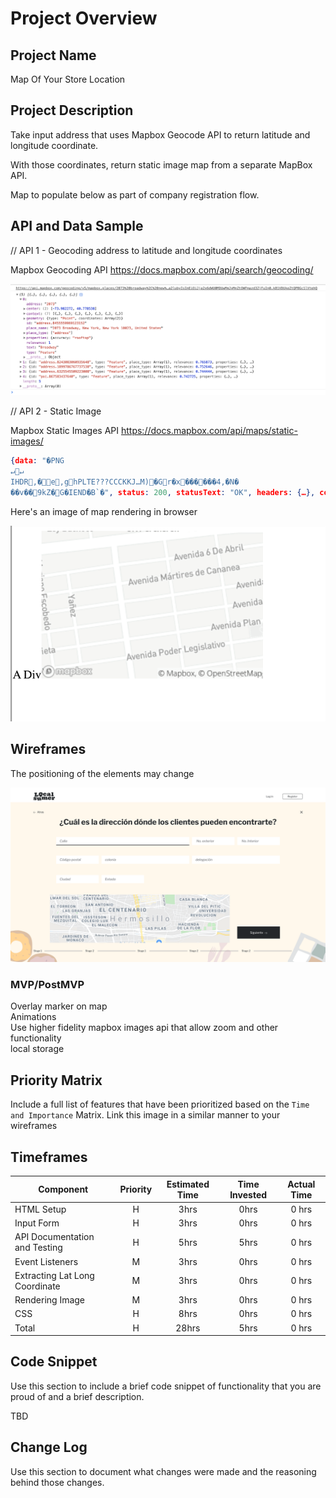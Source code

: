 # Project Overview

## Project Name

Map Of Your Store Location

## Project Description

Take input address that uses Mapbox Geocode API to return latitude and longitude coordinate. 

With those coordinates, return static image map from a separate MapBox API.

Map to populate below as part of company registration flow.

## API and Data Sample


// API 1 - Geocoding address to latitude and longitude coordinates

Mapbox Geocoding API 
https://docs.mapbox.com/api/search/geocoding/

<img src="geocodeapi.png">


// API 2 - Static Image


Mapbox Static Images API
https://docs.mapbox.com/api/maps/static-images/


```JSON
{data: "�PNG
↵↵   
IHDR  ,   �   e,g  hPLTE???CCCKKJ…M)�Gr�x������4,�N�
��v��9kZ�G�    IEND�B`�", status: 200, statusText: "OK", headers: {…}, config: {…}, …}
```

Here's an image of map rendering in browser

<img src="test.png">

## Wireframes

The positioning of the elements may change

<img src="formandmap.png">

### MVP/PostMVP

Overlay marker on map <br>
Animations <br>
Use higher fidelity mapbox images api that allow zoom and other functionality <br>
local storage <br>


## Priority Matrix

Include a full list of features that have been prioritized based on the `Time and Importance` Matrix.  Link this image in a similar manner to your wireframes

## Timeframes

| Component | Priority | Estimated Time | Time Invested | Actual Time |
| --- | :---: |  :---: | :---: | :---: |
| HTML Setup | H | 3hrs| 0hrs | 0 hrs |
| Input Form | H | 3hrs| 0hrs | 0 hrs |
| API Documentation and Testing | H | 5hrs| 5hrs | 0 hrs |
| Event Listeners | M | 3hrs| 0hrs | 0 hrs |
| Extracting Lat Long Coordinate | M | 3hrs| 0hrs | 0 hrs |
| Rendering Image | M | 3hrs| 0hrs | 0 hrs |
| CSS | H | 8hrs| 0hrs | 0 hrs |
| Total | H | 28hrs| 5hrs | 0 hrs |

## Code Snippet

Use this section to include a brief code snippet of functionality that you are proud of and a brief description.  

TBD

## Change Log
 Use this section to document what changes were made and the reasoning behind those changes.  
